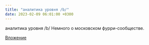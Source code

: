 ```yaml
---
title: "аналитика уровня /b/"
date: 2023-02-09 06:01:00 +0300
---
```


аналитика уровня /b/
Немного о московском фурри-сообществе.

[Вложение](/assets/vk_photos/3/fwOFAE54S9s.jpg)
